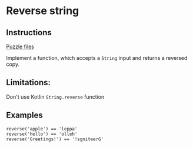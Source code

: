 # Reverse string

## Instructions

[Puzzle files](.)

Implement a function, which accepts a `String` input and returns a reversed copy.

## Limitations:

Don't use Kotlin `String.reverse` function

## Examples

```
reverse('apple') == 'leppa'
reverse('hello') == 'olleh'
reverse('Greetings!') == '!sgniteerG'
```

